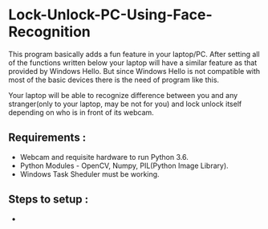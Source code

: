 # Lock-Unlock-PC-Using-Face-Recognition

This program basically adds a fun feature in your laptop/PC. After setting all of the functions written below your laptop will have a similar feature as that provided by Windows Hello.
But since Windows Hello is not compatible with most of the basic devices there is the need of program like this.

Your laptop will be able to recognize difference between you and any stranger(only to your laptop, may be not for you) and lock unlock itself depending on who is in front of its webcam.

## Requirements :
* Webcam and requisite hardware to run Python 3.6.
* Python Modules - OpenCV, Numpy, PIL(Python Image Library).
* Windows Task Sheduler must be working.

## Steps to setup :
* 
